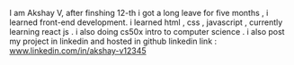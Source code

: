 I am Akshay V, after finshing 12-th i got a long leave for five months , i learned front-end development.
i learned html , css , javascript , currently learning react js .
i also doing cs50x intro to computer science .
i also post my project in linkedin and hosted in github 
linkedin link : www.linkedin.com/in/akshay-v12345


